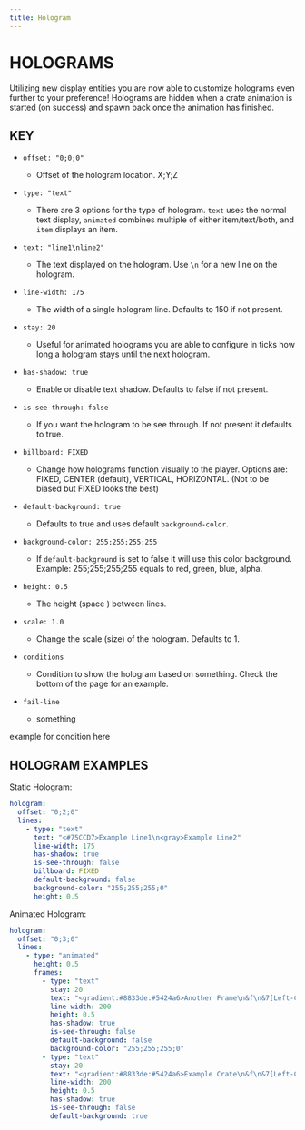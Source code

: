 ```yaml
---
title: Hologram
---
```


# HOLOGRAMS

Utilizing new display entities you are now able to customize holograms even further to your preference! Holograms are hidden when a crate animation is started (on success) and spawn back once the animation has finished. 

## KEY

- `offset: "0;0;0"`
    - Offset of the hologram location. X;Y;Z
- `type: "text"`
    - There are 3 options for the type of hologram. `text` uses the normal text display, `animated` combines multiple of either item/text/both, and `item` displays an item. 
- `text: "line1\nline2"`
    - The text displayed on the hologram. Use `\n` for a new line on the hologram.
- `line-width: 175`
    - The width of a single hologram line. Defaults to 150 if not present.
- `stay: 20`
    - Useful for animated holograms you are able to configure in ticks how long a hologram stays until the next hologram.
- `has-shadow: true`
    - Enable or disable text shadow. Defaults to false if not present.
- `is-see-through: false`
    - If you want the hologram to be see through. If not present it defaults to true.
- `billboard: FIXED`
    - Change how holograms function visually to the player. Options are: FIXED, CENTER (default), VERTICAL, HORIZONTAL. (Not to be biased but FIXED looks the best)
- `default-background: true`
    - Defaults to true and uses default `background-color`.
- `background-color: 255;255;255;255`
    - If `default-background` is set to false it will use this color background. Example: 255;255;255;255 equals to red, green, blue, alpha.
- `height: 0.5`
    - The height (space ) between lines.
- `scale: 1.0`
    - Change the scale (size) of the hologram. Defaults to 1.

- `conditions`
    - Condition to show the hologram based on something. Check the bottom of the page for an example. 
- `fail-line`
    - something

example for condition here 


## HOLOGRAM EXAMPLES

Static Hologram:
```yml
hologram:
  offset: "0;2;0"
  lines:
    - type: "text"
      text: "<#75CCD7>Example Line1\n<gray>Example Line2"
      line-width: 175
      has-shadow: true
      is-see-through: false
      billboard: FIXED
      default-background: false
      background-color: "255;255;255;0"
      height: 0.5
```

Animated Hologram:
```yml
hologram:
  offset: "0;3;0"
  lines:
    - type: "animated"
      height: 0.5
      frames:
        - type: "text"
          stay: 20
          text: "<gradient:#8833de:#5424a6>Another Frame\n&f\n&7[Left-Click] &fto Preview\n&7[Right-Click] &fto Open\n&7[Shift-Right-Click] &fto quick Open"
          line-width: 200
          height: 0.5
          has-shadow: true
          is-see-through: false
          default-background: false
          background-color: "255;255;255;0"
        - type: "text"
          stay: 20
          text: "<gradient:#8833de:#5424a6>Example Crate\n&f\n&7[Left-Click] &fto Preview\n&7[Right-Click] &fto Open\n&7[Shift-Right-Click] &fto quick Open"
          line-width: 200
          height: 0.5
          has-shadow: true
          is-see-through: false
          default-background: true
```